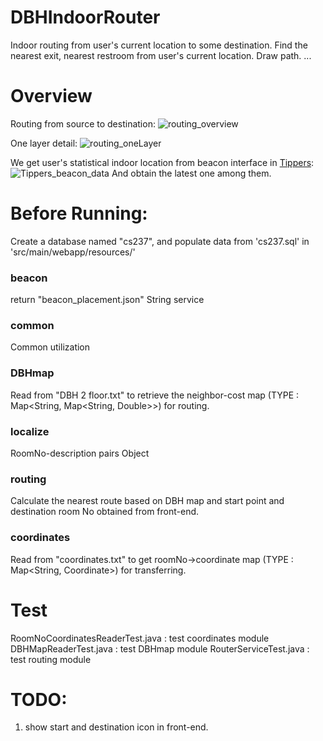 # DBHIndoorRouter
Indoor routing from user's current location to some destination.
Find the nearest exit, nearest restroom from user's current location.
Draw path.
...

# Overview
Routing from source to destination:
<img src="/resources/routing_overview.png"  alt="routing_overview">

One layer detail:
<img src="/resources/routing_oneLayer.png"  alt="routing_oneLayer">

We get user's statistical indoor location from beacon interface in [Tippers](http://tippersweb.ics.uci.edu/):
<img src="/resources/Tippers_beacon_data.jpeg"  alt="Tippers_beacon_data">
And obtain the latest one among them.

# Before Running:
Create a database named "cs237", and populate data from 'cs237.sql' in 'src/main/webapp/resources/'

### beacon
return "beacon_placement.json" String service
### common
Common utilization
### DBHmap
Read from "DBH 2 floor.txt" to retrieve the neighbor-cost map (TYPE : Map<String, Map<String, Double>>) for routing.
### localize
RoomNo-description pairs Object
### routing
Calculate the nearest route based on DBH map and start point and destination room No obtained from front-end.
### coordinates
Read from "coordinates.txt" to get roomNo->coordinate map (TYPE : Map<String, Coordinate>) for transferring.

# Test
RoomNoCoordinatesReaderTest.java : test coordinates module
DBHMapReaderTest.java : test DBHmap module
RouterServiceTest.java : test routing module

# TODO:
1. show start and destination icon in front-end.
